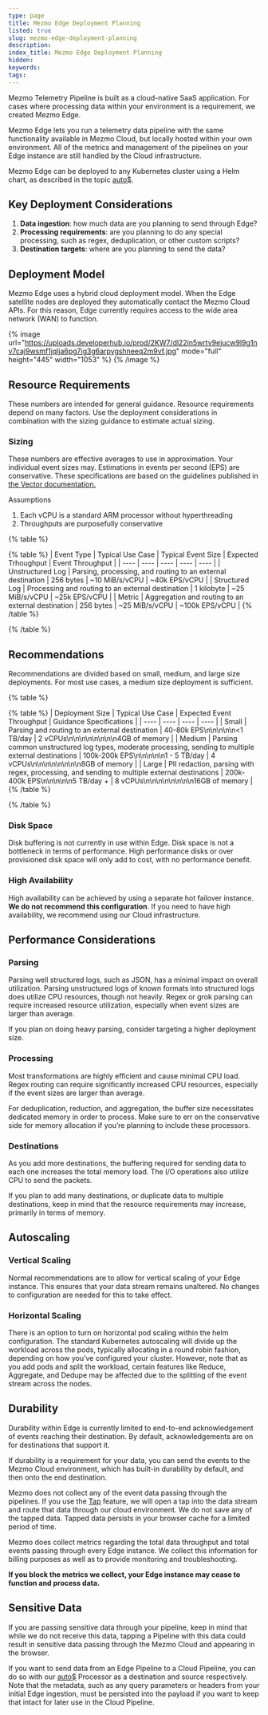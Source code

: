 ```yaml
---
type: page
title: Mezmo Edge Deployment Planning
listed: true
slug: mezmo-edge-deployment-planning
description: 
index_title: Mezmo Edge Deployment Planning
hidden: 
keywords: 
tags: 
---
```



Mezmo Telemetry Pipeline is built as a cloud-native SaaS application. For cases where processing data within your environment is a requirement, we created Mezmo Edge.

Mezmo Edge lets you run a telemetry data pipeline with the same functionality available in Mezmo Cloud, but locally hosted within your own environment. All of the metrics and management of the pipelines on your Edge instance are still handled by the Cloud infrastructure.

Mezmo Edge can be deployed to any Kubernetes cluster using a Helm chart, as described in the topic [auto$](/mezmo-edge/set-up-mezmo-edge-in-kubernetes).

## Key Deployment Considerations

1. **Data ingestion**: how much data are you planning to send through Edge?
2. **Processing requirements**: are you planning to do any special processing, such as regex, deduplication, or other custom scripts?
3. **Destination targets**: where are you planning to send the data?

## Deployment Model

Mezmo Edge uses a hybrid cloud deployment model. When the Edge satellite nodes are deployed they automatically contact the Mezmo Cloud APIs. For this reason, Edge currently requires access to the wide area network (WAN) to function.

{% image url="https://uploads.developerhub.io/prod/2KW7/dl22in5wrtv9ejucw9l9g1nv7caj9wsmf1jqlja6pg7ig3g6arpygshneeq2m9vf.jpg" mode="full" height="445" width="1053" %}
{% /image %}

## Resource Requirements

These numbers are intended for general guidance. Resource requirements depend on many factors. Use the deployment considerations in combination with the sizing guidance to estimate actual sizing.

### Sizing

These numbers are effective averages to use in approximation. Your individual event sizes may. Estimations in events per second (EPS) are conservative. These specifications are based on the guidelines published in[ the Vector documentation.](https://vector.dev/docs/setup/going-to-prod/sizing/#estimations)

Assumptions

1. Each vCPU is a standard ARM processor without hyperthreading
2. Throughputs are purposefully conservative

{% table %}

{% table %}
| Event Type | Typical Use Case | Typical Event Size | Expected Trhoughput | Event Throughput | 
| ---- | ---- | ---- | ---- | ---- | 
| Unstructured Log | Parsing, processing, and routing to an external destination | 256 bytes | ~10 MiB/s/vCPU | ~40k EPS/vCPU | 
| Structured Log | Processing and routing to an external destination | 1 kilobyte | ~25 MiB/s/vCPU | ~25k EPS/vCPU | 
| Metric | Aggregation and routing to an external destination | 256 bytes | ~25 MiB/s/vCPU | ~100k EPS/vCPU | 
{% /table %}

{% /table %}

## Recommendations

Recommendations are divided based on small, medium, and large size deployments. For most use cases, a medium size deployment is sufficient.

{% table %}

{% table %}
| Deployment Size | Typical Use Case | Expected Event Throughput | Guidance Specifications | 
| ---- | ---- | ---- | ---- | 
| Small | Parsing and routing to an external destination | 40-80k EPS\n\n\n\n\n&lt;1 TB/day | 2 vCPUs\n\n\n\n\n\n\n\n4GB of memory | 
| Medium | Parsing common unstructured log types, moderate processing, sending to multiple external destinations | 100k-200k EPS\n\n\n\n\n1 - 5 TB/day | 4 vCPUs\n\n\n\n\n\n\n\n8GB of memory | 
| Large | PII redaction, parsing with regex, processing, and sending to multiple external destinations | 200k-400k EPS\n\n\n\n\n5 TB/day + | 8 vCPUs\n\n\n\n\n\n\n\n16GB of memory | 
{% /table %}

{% /table %}

### Disk Space

Disk buffering is not currently in use within Edge. Disk space is not a bottleneck in terms of performance. High performance disks or over provisioned disk space will only add to cost, with no performance benefit.

### High Availability

High availability can be achieved by using a separate hot failover instance. **We do not recommend this configuration**. If you need to have high availability, we recommend using our Cloud infrastructure.

## Performance Considerations

### Parsing

Parsing well structured logs, such as JSON, has a minimal impact on overall utilization. Parsing unstructured logs of known formats into structured logs does utilize CPU resources, though not heavily. Regex or grok parsing can require increased resource utilization, especially when event sizes are larger than average.

If you plan on doing heavy parsing, consider targeting a higher deployment size.

### Processing

Most transformations are highly efficient and cause minimal CPU load. Regex routing can require significantly increased CPU resources, especially if the event sizes are larger than average.

For deduplication, reduction, and aggregation, the buffer size necessitates dedicated memory in order to process. Make sure to err on the conservative side for memory allocation if you’re planning to include these processors.

### Destinations

As you add more destinations, the buffering required for sending data to each one increases the total memory load. The I/O operations also utilize CPU to send the packets.

If you plan to add many destinations, or duplicate data to multiple destinations, keep in mind that the resource requirements may increase, primarily in terms of memory.

## Autoscaling

### Vertical Scaling

Normal recommendations are to allow for vertical scaling of your Edge instance. This ensures that your data stream remains unaltered. No changes to configuration are needed for this to take effect.

### Horizontal Scaling

There is an option to turn on horizontal pod scaling within the helm configuration. The standard Kubernetes autoscaling will divide up the workload across the pods, typically allocating in a round robin fashion, depending on how you’ve configured your cluster. However, note that as you add pods and split the workload, certain features like Reduce, Aggregate, and Dedupe may be affected due to the splitting of the event stream across the nodes.

## Durability

Durability within Edge is currently limited to end-to-end acknowledgement of events reaching their destination. By default, acknowledgements are on for destinations that support it.

If durability is a requirement for your data, you can send the events to the Mezmo Cloud environment, which has built-in durability by default, and then onto the end destination.

Mezmo does not collect any of the event data passing through the pipelines. If you use the [Tap](/telemetry-pipelines/simulate-pipeline-data-flows) feature, we will open a tap into the data stream and route that data through our cloud environment. We do not save any of the tapped data. Tapped data persists in your browser cache for a limited period of time.

Mezmo does collect metrics regarding the total data throughput and total events passing through every Edge instance. We collect this information for billing purposes as well as to provide monitoring and troubleshooting.

**If you block the metrics we collect, your Edge instance may cease to function and process data.**

## Sensitive Data

If you are passing sensitive data through your pipeline, keep in mind that while we do not receive this data, tapping a Pipeline with this data could result in sensitive data passing through the Mezmo Cloud and appearing in the browser.

If you want to send data from an Edge Pipeline to a Cloud Pipeline, you can do so with our [auto$](/telemetry-pipelines/http-source) Processor as a destination and source respectively. Note that the metadata, such as any query parameters or headers from your initial Edge ingestion, must be persisted into the payload if you want to keep that intact for later use in the Cloud Pipeline.